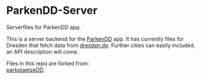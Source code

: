 ParkenDD-Server
===============

Serverfiles for ParkenDD app.  

This is a server backend for the [ParkenDD](https://github.com/jklmnn/ParkenDD) app. It has currently files for Dresden that fetch data from [dresden.de](http://www.dresden.de/freie-parkplaetze/).
Further cities can easily included, an API description will come.

Files in this repo are forked from:  
[parkplaetzeDD](https://github.com/RobTranquillo/parkplaetzeDD).

